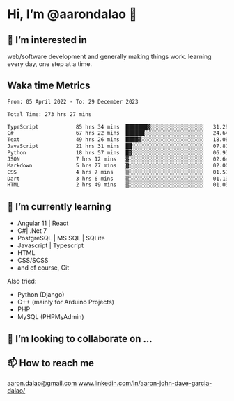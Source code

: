 # __Hi, I’m @aarondalao__ 👋 
## 👀 I’m interested in 
web/software development and generally making things work.
learning every day, one step at a time. 

## Waka time Metrics
<!--START_SECTION:waka-->

```txt
From: 05 April 2022 - To: 29 December 2023

Total Time: 273 hrs 27 mins

TypeScript            85 hrs 34 mins  ███████▓░░░░░░░░░░░░░░░░░   31.29 %
C#                    67 hrs 22 mins  ██████░░░░░░░░░░░░░░░░░░░   24.64 %
Text                  49 hrs 26 mins  ████▓░░░░░░░░░░░░░░░░░░░░   18.08 %
JavaScript            21 hrs 31 mins  ██░░░░░░░░░░░░░░░░░░░░░░░   07.87 %
Python                18 hrs 57 mins  █▓░░░░░░░░░░░░░░░░░░░░░░░   06.93 %
JSON                  7 hrs 12 mins   ▓░░░░░░░░░░░░░░░░░░░░░░░░   02.64 %
Markdown              5 hrs 27 mins   ▓░░░░░░░░░░░░░░░░░░░░░░░░   02.00 %
CSS                   4 hrs 7 mins    ▒░░░░░░░░░░░░░░░░░░░░░░░░   01.51 %
Dart                  3 hrs 6 mins    ▒░░░░░░░░░░░░░░░░░░░░░░░░   01.13 %
HTML                  2 hrs 49 mins   ▒░░░░░░░░░░░░░░░░░░░░░░░░   01.03 %
```

<!--END_SECTION:waka-->

## 🌱 I’m currently learning 

- Angular 11 | React 
- C#| .Net 7
- PostgreSQL | MS SQL | SQLite
- Javascript | Typescript
- HTML 
- CSS/SCSS
- and of course, Git 


Also tried:
- Python (Django)
- C++ (mainly for Arduino Projects)
- PHP
- MySQL (PHPMyAdmin)


## 💞️ I’m looking to collaborate on ...

## 📫 How to reach me 
aaron.dalao@gmail.com
www.linkedin.com/in/aaron-john-dave-garcia-dalao/

<!---
aarondalao/aarondalao is a ✨ special ✨ repository because its `README.md` (this file) appears on your GitHub profile.
You can click the Preview link to take a look at your changes.
--->
